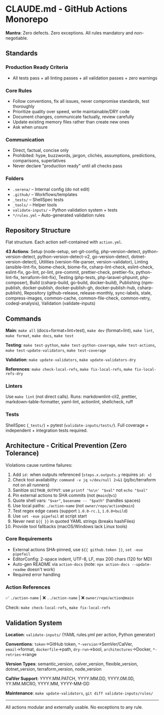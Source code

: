 # CLAUDE.md - GitHub Actions Monorepo

**Mantra**: Zero defects. Zero exceptions. All rules mandatory and non-negotiable.

## Standards

### Production Ready Criteria

- All tests pass + all linting passes + all validation passes + zero warnings

### Core Rules

- Follow conventions, fix all issues, never compromise standards, test thoroughly
- Prioritize quality over speed, write maintainable/DRY code
- Document changes, communicate factually, review carefully
- Update existing memory files rather than create new ones
- Ask when unsure

### Communication

- Direct, factual, concise only
- Prohibited: hype, buzzwords, jargon, clichés, assumptions, predictions, comparisons, superlatives
- Never declare "production ready" until all checks pass

### Folders

- `.serena/` – Internal config (do not edit)
- `.github/` – Workflows/templates
- `_tests/` – ShellSpec tests
- `_tools/` – Helper tools
- `validate-inputs/` – Python validation system + tests
- `*/rules.yml` – Auto-generated validation rules

## Repository Structure

Flat structure. Each action self-contained with `action.yml`.

**43 Actions**: Setup (node-setup, set-git-config, php-version-detect, python-version-detect, python-version-detect-v2, go-version-detect, dotnet-version-detect), Utilities (version-file-parser, version-validator),
Linting (ansible-lint-fix, biome-check, biome-fix, csharp-lint-check, eslint-check, eslint-fix, go-lint, pr-lint, pre-commit, prettier-check, prettier-fix, python-lint-fix, terraform-lint-fix),
Testing (php-tests, php-laravel-phpunit, php-composer), Build (csharp-build, go-build, docker-build),
Publishing (npm-publish, docker-publish, docker-publish-gh, docker-publish-hub, csharp-publish),
Repository (github-release, release-monthly, sync-labels, stale, compress-images, common-cache, common-file-check, common-retry, codeql-analysis),
Validation (validate-inputs)

## Commands

**Main**: `make all` (docs+format+lint+test), `make dev` (format+lint), `make lint`, `make format`, `make docs`, `make test`

**Testing**: `make test-python`, `make test-python-coverage`, `make test-actions`, `make test-update-validators`, `make test-coverage`

**Validation**: `make update-validators`, `make update-validators-dry`

**References**: `make check-local-refs`, `make fix-local-refs`, `make fix-local-refs-dry`

### Linters

Use `make lint` (not direct calls). Runs: markdownlint-cli2, prettier, markdown-table-formatter, yaml-lint, actionlint, shellcheck, ruff

### Tests

ShellSpec (`_tests/`) + pytest (`validate-inputs/tests/`). Full coverage + independent + integration tests required.

## Architecture - Critical Prevention (Zero Tolerance)

Violations cause runtime failures:

1. Add `id:` when outputs referenced (`steps.x.outputs.y` requires `id: x`)
2. Check tool availability: `command -v jq >/dev/null 2>&1` (jq/bc/terraform not on all runners)
3. Sanitize `$GITHUB_OUTPUT`: use `printf '%s\n' "$val"` not `echo "$val"`
4. Pin external actions to SHA commits (not `@main`/`@v1`)
5. Quote shell vars: `"$var"`, `basename -- "$path"` (handles spaces)
6. Use local paths: `./action-name` (not `owner/repo/action@main`)
7. Test regex edge cases (support `1.0.0-rc.1`, `1.0.0+build`)
8. Use `set -euo pipefail` at script start
9. Never nest `${{ }}` in quoted YAML strings (breaks hashFiles)
10. Provide tool fallbacks (macOS/Windows lack Linux tools)

### Core Requirements

- External actions SHA-pinned, use `${{ github.token }}`, `set -euo pipefail`
- EditorConfig: 2-space indent, UTF-8, LF, max 200 chars (120 for MD)
- Auto-gen README via `action-docs` (note: `npx action-docs --update-readme` doesn't work)
- Required error handling

### Action References

✅ `./action-name` | ❌ `../action-name` | ❌ `owner/repo/action@main`

Check: `make check-local-refs`, `make fix-local-refs`

## Validation System

**Location**: `validate-inputs/` (YAML rules.yml per action, Python generator)

**Conventions**: `token`→GitHub token, `*-version`→SemVer/CalVer, `email`→format, `dockerfile`→path, `dry-run`→bool, `architectures`→Docker, `*-retries`→range

**Version Types**: semantic_version, calver_version, flexible_version, dotnet_version, terraform_version, node_version

**CalVer Support**: YYYY.MM.PATCH, YYYY.MM.DD, YYYY.0M.0D, YY.MM.MICRO, YYYY.MM, YYYY-MM-DD

**Maintenance**: `make update-validators`, `git diff validate-inputs/rules/`

---

All actions modular and externally usable. No exceptions to any rule.

